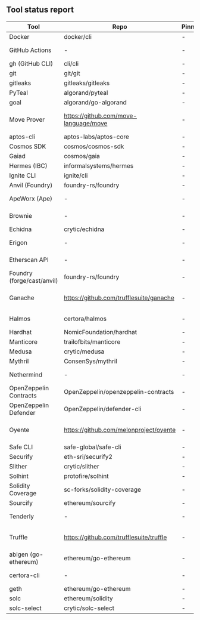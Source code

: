 ## Tool status report

| Tool | Repo | Pinned | Latest | Reasons | Quarantine |
|---|---|---|---|---|---|
| Docker | docker/cli | - | - | - | no |
| GitHub Actions | - | - | - | no repo configured | no |
| gh (GitHub CLI) | cli/cli | - | - | - | no |
| git | git/git | - | - | - | no |
| gitleaks | gitleaks/gitleaks | - | - | - | no |
| PyTeal | algorand/pyteal | - | - | - | no |
| goal | algorand/go-algorand | - | - | - | no |
| Move Prover | https://github.com/move-language/move | - | - | no longer supported (archived) | no |
| aptos-cli | aptos-labs/aptos-core | - | - | - | no |
| Cosmos SDK | cosmos/cosmos-sdk | - | - | - | no |
| Gaiad | cosmos/gaia | - | - | - | no |
| Hermes (IBC) | informalsystems/hermes | - | - | - | no |
| Ignite CLI | ignite/cli | - | - | - | no |
| Anvil (Foundry) | foundry-rs/foundry | - | - | - | no |
| ApeWorx (Ape) | - | - | - | no repo configured | no |
| Brownie | - | - | - | no repo configured | no |
| Echidna | crytic/echidna | - | - | - | no |
| Erigon | - | - | - | no repo configured | no |
| Etherscan API | - | - | - | no repo configured | no |
| Foundry (forge/cast/anvil) | foundry-rs/foundry | - | - | - | no |
| Ganache | https://github.com/trufflesuite/ganache | - | - | no longer supported (archived) | no |
| Halmos | certora/halmos | - | - | repo not found | YES |
| Hardhat | NomicFoundation/hardhat | - | - | - | no |
| Manticore | trailofbits/manticore | - | - | - | no |
| Medusa | crytic/medusa | - | - | - | no |
| Mythril | ConsenSys/mythril | - | - | - | no |
| Nethermind | - | - | - | no repo configured | no |
| OpenZeppelin Contracts | OpenZeppelin/openzeppelin-contracts | - | - | - | no |
| OpenZeppelin Defender | OpenZeppelin/defender-cli | - | - | repo not found | YES |
| Oyente | https://github.com/melonproject/oyente | - | - | no longer supported (archived) | no |
| Safe CLI | safe-global/safe-cli | - | - | - | no |
| Securify | eth-sri/securify2 | - | - | - | no |
| Slither | crytic/slither | - | - | - | no |
| Solhint | protofire/solhint | - | - | - | no |
| Solidity Coverage | sc-forks/solidity-coverage | - | - | - | no |
| Sourcify | ethereum/sourcify | - | - | - | no |
| Tenderly | - | - | - | no repo configured | no |
| Truffle | https://github.com/trufflesuite/truffle | - | - | no longer supported (archived) | no |
| abigen (go-ethereum) | ethereum/go-ethereum | - | - | - | no |
| certora-cli | - | - | - | no repo configured | no |
| geth | ethereum/go-ethereum | - | - | - | no |
| solc | ethereum/solidity | - | - | - | no |
| solc-select | crytic/solc-select | - | - | - | no |
